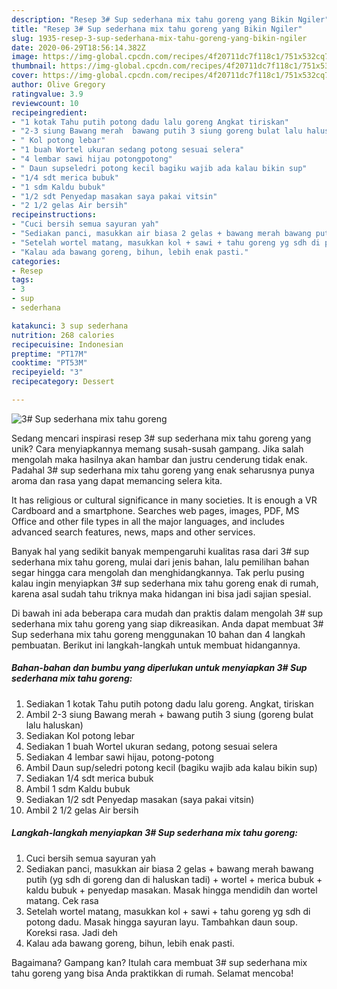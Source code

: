 ```yaml
---
description: "Resep 3# Sup sederhana mix tahu goreng yang Bikin Ngiler"
title: "Resep 3# Sup sederhana mix tahu goreng yang Bikin Ngiler"
slug: 1935-resep-3-sup-sederhana-mix-tahu-goreng-yang-bikin-ngiler
date: 2020-06-29T18:56:14.382Z
image: https://img-global.cpcdn.com/recipes/4f20711dc7f118c1/751x532cq70/3-sup-sederhana-mix-tahu-goreng-foto-resep-utama.jpg
thumbnail: https://img-global.cpcdn.com/recipes/4f20711dc7f118c1/751x532cq70/3-sup-sederhana-mix-tahu-goreng-foto-resep-utama.jpg
cover: https://img-global.cpcdn.com/recipes/4f20711dc7f118c1/751x532cq70/3-sup-sederhana-mix-tahu-goreng-foto-resep-utama.jpg
author: Olive Gregory
ratingvalue: 3.9
reviewcount: 10
recipeingredient:
- "1 kotak Tahu putih potong dadu lalu goreng Angkat tiriskan"
- "2-3 siung Bawang merah  bawang putih 3 siung goreng bulat lalu haluskan"
- " Kol potong lebar"
- "1 buah Wortel ukuran sedang potong sesuai selera"
- "4 lembar sawi hijau potongpotong"
- " Daun supseledri potong kecil bagiku wajib ada kalau bikin sup"
- "1/4 sdt merica bubuk"
- "1 sdm Kaldu bubuk"
- "1/2 sdt Penyedap masakan saya pakai vitsin"
- "2 1/2 gelas Air bersih"
recipeinstructions:
- "Cuci bersih semua sayuran yah"
- "Sediakan panci, masukkan air biasa 2 gelas + bawang merah bawang putih (yg sdh di goreng dan di haluskan tadi) + wortel + merica bubuk + kaldu bubuk + penyedap masakan. Masak hingga mendidih dan wortel matang. Cek rasa"
- "Setelah wortel matang, masukkan kol + sawi + tahu goreng yg sdh di potong dadu. Masak hingga sayuran layu. Tambahkan daun soup. Koreksi rasa. Jadi deh"
- "Kalau ada bawang goreng, bihun, lebih enak pasti."
categories:
- Resep
tags:
- 3
- sup
- sederhana

katakunci: 3 sup sederhana 
nutrition: 268 calories
recipecuisine: Indonesian
preptime: "PT17M"
cooktime: "PT53M"
recipeyield: "3"
recipecategory: Dessert

---
```



![3# Sup sederhana mix tahu goreng](https://img-global.cpcdn.com/recipes/4f20711dc7f118c1/751x532cq70/3-sup-sederhana-mix-tahu-goreng-foto-resep-utama.jpg)

Sedang mencari inspirasi resep 3# sup sederhana mix tahu goreng yang unik? Cara menyiapkannya memang susah-susah gampang. Jika salah mengolah maka hasilnya akan hambar dan justru cenderung tidak enak. Padahal 3# sup sederhana mix tahu goreng yang enak seharusnya punya aroma dan rasa yang dapat memancing selera kita.

It has religious or cultural significance in many societies. It is enough a VR Cardboard and a smartphone. Searches web pages, images, PDF, MS Office and other file types in all the major languages, and includes advanced search features, news, maps and other services.

Banyak hal yang sedikit banyak mempengaruhi kualitas rasa dari 3# sup sederhana mix tahu goreng, mulai dari jenis bahan, lalu pemilihan bahan segar hingga cara mengolah dan menghidangkannya. Tak perlu pusing kalau ingin menyiapkan 3# sup sederhana mix tahu goreng enak di rumah, karena asal sudah tahu triknya maka hidangan ini bisa jadi sajian spesial.


Di bawah ini ada beberapa cara mudah dan praktis dalam mengolah 3# sup sederhana mix tahu goreng yang siap dikreasikan. Anda dapat membuat 3# Sup sederhana mix tahu goreng menggunakan 10 bahan dan 4 langkah pembuatan. Berikut ini langkah-langkah untuk membuat hidangannya.

<!--inarticleads1-->

##### Bahan-bahan dan bumbu yang diperlukan untuk menyiapkan 3# Sup sederhana mix tahu goreng:

1. Sediakan 1 kotak Tahu putih potong dadu lalu goreng. Angkat, tiriskan
1. Ambil 2-3 siung Bawang merah + bawang putih 3 siung (goreng bulat lalu haluskan)
1. Sediakan  Kol potong lebar
1. Sediakan 1 buah Wortel ukuran sedang, potong sesuai selera
1. Sediakan 4 lembar sawi hijau, potong-potong
1. Ambil  Daun sup/seledri potong kecil (bagiku wajib ada kalau bikin sup)
1. Sediakan 1/4 sdt merica bubuk
1. Ambil 1 sdm Kaldu bubuk
1. Sediakan 1/2 sdt Penyedap masakan (saya pakai vitsin)
1. Ambil 2 1/2 gelas Air bersih




<!--inarticleads2-->

##### Langkah-langkah menyiapkan 3# Sup sederhana mix tahu goreng:

1. Cuci bersih semua sayuran yah
1. Sediakan panci, masukkan air biasa 2 gelas + bawang merah bawang putih (yg sdh di goreng dan di haluskan tadi) + wortel + merica bubuk + kaldu bubuk + penyedap masakan. Masak hingga mendidih dan wortel matang. Cek rasa
1. Setelah wortel matang, masukkan kol + sawi + tahu goreng yg sdh di potong dadu. Masak hingga sayuran layu. Tambahkan daun soup. Koreksi rasa. Jadi deh
1. Kalau ada bawang goreng, bihun, lebih enak pasti.




Bagaimana? Gampang kan? Itulah cara membuat 3# sup sederhana mix tahu goreng yang bisa Anda praktikkan di rumah. Selamat mencoba!

